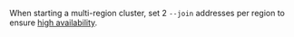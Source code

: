 When starting a multi-region cluster, set 2 `--join` addresses per region to ensure [high availability](architecture/replication-layer.html#overview).